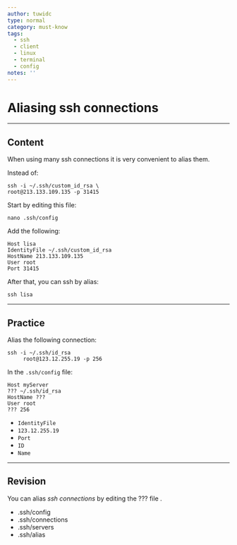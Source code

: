 ```yaml
---
author: tuwidc
type: normal
category: must-know
tags:
  - ssh
  - client
  - linux
  - terminal
  - config
notes: ''
---
```


# Aliasing ssh connections


---

## Content

When using many ssh connections it is very convenient to alias them.

Instead of:

```plain-text
ssh -i ~/.ssh/custom_id_rsa \
root@213.133.109.135 -p 31415
```

Start by editing this file:

```plain-text
nano .ssh/config
```

Add the following:

```plain-text
Host lisa
IdentityFile ~/.ssh/custom_id_rsa
HostName 213.133.109.135
User root
Port 31415
```

After that, you can ssh by alias:

```plain-text
ssh lisa
```


---

## Practice

Alias the following connection:

```plain-text
ssh -i ~/.ssh/id_rsa
     root@123.12.255.19 -p 256
```

In the `.ssh/config` file:

```plain-text
Host myServer
??? ~/.ssh/id_rsa
HostName ???
User root
??? 256
```

- `IdentityFile`
- `123.12.255.19`
- `Port`
- `ID`
- `Name`


---

## Revision

You can alias *ssh connections* by editing the ??? file .

- .ssh/config
- .ssh/connections
- .ssh/servers
- .ssh/alias
